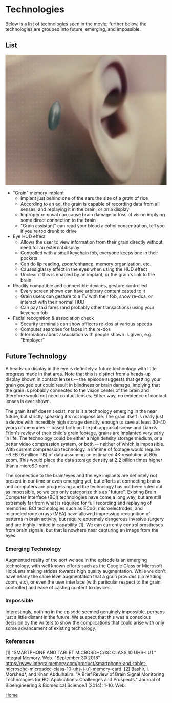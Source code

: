 # Technologies

Below is a list of technologies seen in the movie; further below, the technologies are grouped into future,
emerging, and impossible.

## List

![Grain implant](img/ImplantAd.png)

* "Grain" memory implant
	* Implant just behind one of the ears the size of a *grain* of rice
	* According to an ad, the grain is capable of recording data from all senses, and replaying it in the brain, or on a display
	* Improper removal can cause brain damage or loss of vision implying some direct connection to the brain
	* "Grain assistant" can read your blood alcohol concentration, tell you if you're too drunk to drive
* Eye HUD effect
	* Allows the user to view information from their grain directly without need for an external display
	* Controlled with a small keychain fob, everyone keeps one in their pockets
	* Can do lip reading, zoom/enhance, memory organization, etc.
	* Causes glassy effect in the eyes when using the HUD effect
	* Unclear if this is enabled by an implant, or the grain's link to the brain
* Readily compatible and connectible devices, gesture controlled
	* Every screen shown can have arbitrary content casted to it
	* Grain users can gesture to a TV with their fob, show re-dos, or interact with their normal HUD
	* Can pay taxi fares (and probably other transactions) using your keychain fob
* Facial recognition & association check 
	* Security terminals can show officers re-dos at various speeds
	* Computer searches for faces in the re-dos
	* Information about association with people shown is given, e.g. "Employer"

## Future Technology

A heads-up display in the eye is definitely a future technology with little progress made in that
area. Note that this is distinct from a heads-up display shown in contact lenses -- the episode suggests that
getting your grain gouged out could result in blindness or brain damage, implying that the grain is probably
connected to the vision center of the brain and therefore would not need contact lenses. Either way, no
evidence of contact lenses is ever shown.

The grain itself doesn't exist, nor is it a technology emerging in the near future, but strictly speaking it's
not impossible. The grain itself is really just a device with incredibly high storage density, enough to
save at least 30-40 years of memories -- based both on the job appraisal scene and Liam & Ffion's review of
their child's grain footage, grains are implanted very early in life. The technology could be either a high
density storage medium, or a better video compression system, or both -- neither of which is impossible. With current compression technology, a lifetime of footage would require ~6 EB (6 million TB) of data assuming an estimated 4K resolution at 80x zoom. This would place the data storage density at 2.2 billion times higher than a microSD card.

The connection to the brain/eyes and the eye implants are definitely not present in our time or even
emerging yet, but efforts at connecting brains and computers are progressing and the technology has not
been ruled out as impossible, so we can only categorize this as "future". Existing Brain Computer Interface (BCI) technologies have come a long way, but are still extremely far from what is required for full recording and replaying of memories. BCI technologies such as ECoG, microelectrodes, and microelectrode arrays (MEA) have allowed impressing recognition of patterns in brain activity, but require extremely dangerous invasive surgery and are highly limited in capability [1]. We can currently control prostheses from brain signals, but that is nowhere near capturing an image from the eyes.  

### Emerging Technology

Augmented reality of the sort we see in the episode *is* an emerging technology, with well known efforts
such as the Google Glass or Microsoft HoloLens making strides towards high quality augmentation. While we
don't have nearly the same level augmentation that a grain provides (lip reading, zoom, etc), or even the
user interface (with particular respect to the grain controller) and ease of casting content to devices.


### Impossible

Interestingly, nothing in the episode seemed genuinely impossible, perhaps just a little distant in the future.
We suspect that this was a conscious decision by the writers to show the complications that could arise with only
some advancement of existing technology.

### References

[1] "SMARTPHONE AND TABLET MICROSDHC/XC CLASS 10 UHS-I U1." Integral Memory. Web. "September 30 2018" <https://www.integralmemory.com/product/smartphone-and-tablet-microsdhc-microsdxc-class-10-uhs-i-u1-memory-card>.
[2] Bashir, I. Morshed*, and Khan Abdulhalim. "A Brief Review of Brain Signal Monitoring Technologies for BCI Applications: Challenges and Prospects." Journal of Bioengineering & Biomedical Science.1 (2014): 1-10. Web.


[Home](https://saahilclaypool.github.io/blackmirror/)
